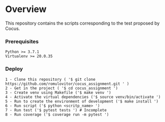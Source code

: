 # Overview

This repository contains the scripts corresponding to the test proposed by Cocus.

### Prerequisites

    Python >= 3.7.1
    Virtualenv >= 20.0.35

### Deploy
    
    1 - Clone this repository ( '$ git clone https://github.com/romulovitor/cocus_assignment.git ' )
    2 - Get in the project ( '$ cd cocus_assignment ')
    3 - Create venv using Makefile ('$ make venv ')
    4 - Activate the virtual dependencies ('$ source venv/bin/activate ')    
    5 - Run to create the environment of development ('$ make install ')
    6 - Run script ('$ python <scritp_name> ')
    7 - Run test ('$ pytest tests ') # Incomplete
    8 - Run coverage ('$ coverage run -m pytest ')
